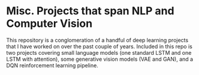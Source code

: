 # Misc. Projects that span NLP and Computer Vision

This repository is a conglomeration of a handful of deep learning projects that I have worked on over the past couple of years. Included in this repo is two projects covering small language models (one standard LSTM and one LSTM with attention), some generative vision models (VAE and GAN), and a DQN reinforcement learning pipeline.
